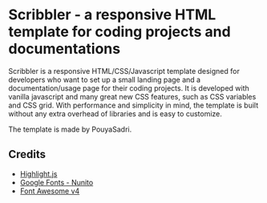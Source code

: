# Scribbler - a responsive HTML template for coding projects and documentations

Scribbler is a responsive HTML/CSS/Javascript template designed for developers who want to set up a small landing page and a documentation/usage page for their coding projects. It is developed with vanilla javascript and many great new CSS features, such as CSS variables and CSS grid. With performance and simplicity in mind, the template is built without any extra overhead of libraries and is easy to customize.

The template is made by  PouyaSadri.


## Credits
*   [Highlight.js](https://highlightjs.org/)
*   [Google Fonts - Nunito](https://fonts.google.com/specimen/Nunito+Sans)
*   [Font Awesome v4](http://fontawesome.io/)


